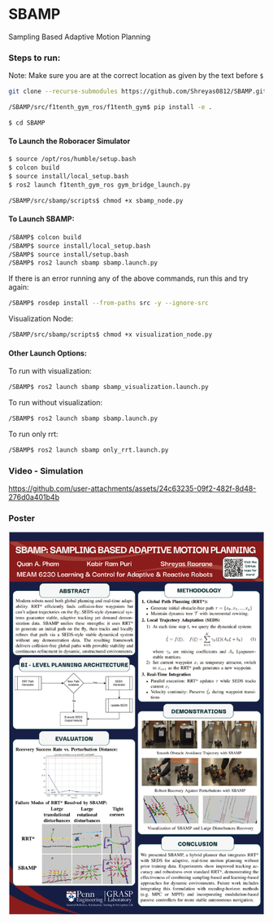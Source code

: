 # SBAMP
Sampling Based Adaptive Motion Planning

### Steps to run:

Note: Make sure you are at the correct location as given by the text before `$`

```bash
git clone --recurse-submodules https://github.com/Shreyas0812/SBAMP.git
```

```bash
/SBAMP/src/f1tenth_gym_ros/f1tenth_gym$ pip install -e .
```

```
$ cd SBAMP
```

#### To Launch the Roboracer Simulator

```bash
$ source /opt/ros/humble/setup.bash
$ colcon build
$ source install/local_setup.bash
$ ros2 launch f1tenth_gym_ros gym_bridge_launch.py
```

```bash
/SBAMP/src/sbamp/scripts$ chmod +x sbamp_node.py 
```

#### To Launch SBAMP:

```bash
/SBAMP$ colcon build
/SBAMP$ source install/local_setup.bash 
/SBAMP$ source install/setup.bash 
/SBAMP$ ros2 launch sbamp sbamp.launch.py 
```

If there is an error running any of the above commands, run this and try again:

```bash
/SBAMP$ rosdep install --from-paths src -y --ignore-src
```

Visualization Node:

```bash
/SBAMP/src/sbamp/scripts$ chmod +x visualization_node.py 
```

#### Other Launch Options:

To run with visualization:

```bash
/SBAMP$ ros2 launch sbamp sbamp_visualization.launch.py 
```

To run without visualization:

```bash
/SBAMP$ ros2 launch sbamp sbamp.launch.py 
```

To run only rrt:

```bash
/SBAMP$ ros2 launch sbamp only_rrt.launch.py 
```

### Video - Simulation 

https://github.com/user-attachments/assets/24c63235-09f2-482f-8d48-276d0a401b4b


### Poster

<img src="SBAMP-Official.png" alt="SBAMP Poster" width="800"/>




